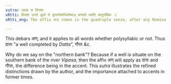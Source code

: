 ```yaml
---
sutra: उदक् च विपाशः
vRtti: विपाश उत्तरे कूले ये कूपात्तेष्वभिधेयेष्वञ् प्रत्ययो भवति चातुरर्थिकः ॥
vRtti_eng: The affix अञ् comes in the quadruple sense, after any Nominal stem in denoting 'a well' situated on the northern bank of the river _Vipasa_.

---
```

This debars अण्; and it applies to all words whether polysyllabic or not. Thus दात्तः "a well completed by _Datta_", गौप्तः &c.

Why do we say on the "northern bank"? Because if a well is situate on the southern bank of the river _Vipasa_, then the affix अण् will apply as दात्तः and गौप्तः, the difference being in the accent. This _sutra_ illustrates the refined distinctions drawn by the author, and the importance attached to accents in former times.